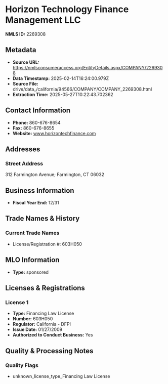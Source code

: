 # Horizon Technology Finance Management LLC

**NMLS ID:** 2269308

## Metadata
- **Source URL:** https://nmlsconsumeraccess.org/EntityDetails.aspx/COMPANY/2269308
- **Data Timestamp:** 2025-02-14T16:24:00.979Z
- **Source File:** drive/data_/california/94566/COMPANY/COMPANY_2269308.html
- **Extraction Time:** 2025-05-27T10:22:43.702362

## Contact Information
- **Phone:** 860-676-8654
- **Fax:** 860-676-8655
- **Website:** www.horizontechfinance.com

## Addresses
### Street Address
312 Farmington Avenue; Farmington, CT 06032

## Business Information
- **Fiscal Year End:** 12/31

## Trade Names & History
### Current Trade Names
- License/Registration #: 603H050

## MLO Information
- **Type:** sponsored

## Licenses & Registrations

### License 1
- **Type:** Financing Law License
- **Number:** 603H050
- **Regulator:** California - DFPI
- **Issue Date:** 01/27/2009
- **Authorized to Conduct Business:** Yes

## Quality & Processing Notes
### Quality Flags
- unknown_license_type_Financing Law License
